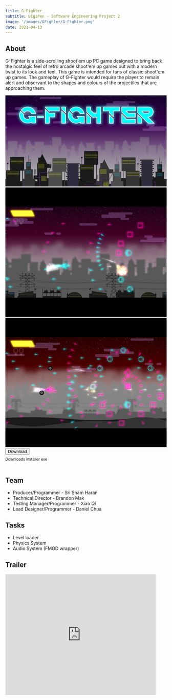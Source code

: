 ```yaml
---
title: G-Fighter
subtitle: DigiPen - Software Engineering Project 2
image: '/images/GFighter/G-Fighter.png'
date: 2021-04-13
---
```


## About
G-Fighter is a side-scrolling shoot'em up PC game designed to bring back the nostalgic feel of retro arcade shoot'em up games but with a modern twist to its look and feel. This game is intended for fans of classic shoot'em up games. The gameplay of G-Fighter would require the player to remain alert and observant to the shapes and colours of the projectiles that are approaching them.

<div class="gallery-box">
  <div class="gallery">
    <img src="/images/GFighter/G-Fighter.png" loading="lazy">
    <img src="/images/GFighter/G-Fighter01.png" loading="lazy">
    <img src="/images/GFighter/G-Fighter02.png" loading="lazy">
  </div>
</div>

<div class="gallery">
<form class="form" action="http://downloads.digipen.edu/arcade/downloads/02867/G-FIGHTER_SETUP.exe">
<div class="form__group">
    <button class="button button--primary" type="submit">Download</button><br /><sub>Downloads installer exe</sub>
</div>
</form>
</div>
<br />

## Team
* Producer/Programmer - Sri Sham Haran
* Technical Director - Brandon Mak
* Testing Manager/Programmer - Xiao Qi
* Lead Designer/Programmer - Daniel Chua

## Tasks
* Level loader
* Physics System
* Audio System (FMOD wrapper)

## Trailer
<p><iframe width="470" height="376" src="https://www.youtube.com/embed/-v_X703iHF4" title="YouTube video player" frameborder="0" allow="accelerometer; autoplay; clipboard-write; encrypted-media; gyroscope; picture-in-picture" allowfullscreen></iframe></p>
